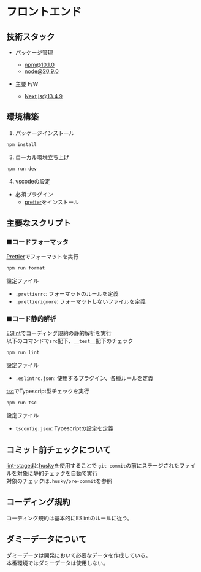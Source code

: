 # フロントエンド

## 技術スタック

- パッケージ管理
  - npm@10.1.0
  - node@20.9.0
- 主要 F/W

  - Next.js@13.4.9

## 環境構築

1. パッケージインストール

```sh
npm install
```

3. ローカル環境立ち上げ

```bash
npm run dev
```

4. vscodeの設定

- 必須プラグイン
  - [pretter](https://marketplace.visualstudio.com/items?itemName=esbenp.prettier-vscode)をインストール

## 主要なスクリプト

### ■コードフォーマッタ

[Prettier](https://prettier.io/)でフォーマットを実行

```bash
npm run format
```

設定ファイル

- `.prettierrc`: フォーマットのルールを定義
- `.prettierignore`: フォーマットしないファイルを定義

### ■コード静的解析

[ESlint](https://eslint.org/)でコーディング規約の静的解析を実行  
以下のコマンドで`src`配下、`__test__`配下のチェック

```bash
npm run lint
```

設定ファイル

- `.eslintrc.json`: 使用するプラグイン、各種ルールを定義

[tsc](https://www.typescriptlang.org/docs/handbook/compiler-options.html#handbook-content)でTypescript型チェックを実行

```bash
npm run tsc
```

設定ファイル

- `tsconfig.json`: Typescriptの設定を定義

## コミット前チェックについて

[lint-staged](https://github.com/lint-staged/lint-staged)と[husky](https://github.com/typicode/husky)を使用することで `git commit`の前にステージされたファイルを対象に静的チェックを自動で実行  
対象のチェックは`.husky/pre-commit`を参照

## コーディング規約

コーディング規約は基本的にESlintのルールに従う。

## ダミーデータについて

ダミーデータは開発において必要なデータを作成している。  
本番環境ではダミーデータは使用しない。
